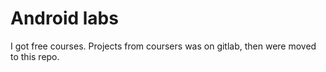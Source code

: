 
# Android labs

I got free courses. Projects from coursers was on gitlab, then were moved to this repo.

